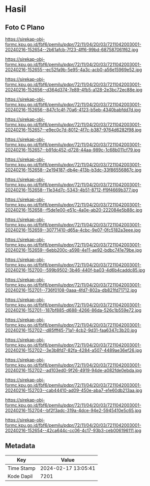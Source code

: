 # Hasil

## Foto C Plano

https://sirekap-obj-formc.kpu.go.id/fbf6/pemilu/pdpr/72/11/04/20/03/7211042003001-20240216-152654--2b61afcb-7f23-4ff6-99bd-687587061f62.jpg

https://sirekap-obj-formc.kpu.go.id/fbf6/pemilu/pdpr/72/11/04/20/03/7211042003001-20240216-152655--ec52fa9b-5e95-4a3c-acb0-a56e15969e52.jpg

https://sirekap-obj-formc.kpu.go.id/fbf6/pemilu/pdpr/72/11/04/20/03/7211042003001-20240216-152656--d364d374-7e89-4fb5-a128-2e3bc72ec88e.jpg

https://sirekap-obj-formc.kpu.go.id/fbf6/pemilu/pdpr/72/11/04/20/03/7211042003001-20240216-152656--847c1c4f-70a6-4123-b5eb-4340babfdd7d.jpg

https://sirekap-obj-formc.kpu.go.id/fbf6/pemilu/pdpr/72/11/04/20/03/7211042003001-20240216-152657--e9ec0c7d-8012-4f7c-b387-9764d6282f98.jpg

https://sirekap-obj-formc.kpu.go.id/fbf6/pemilu/pdpr/72/11/04/20/03/7211042003001-20240216-152657--b91dc452-d728-44aa-989c-1c68b011cf79.jpg

https://sirekap-obj-formc.kpu.go.id/fbf6/pemilu/pdpr/72/11/04/20/03/7211042003001-20240216-152658--2e194187-db4e-413b-b3dc-33f86556867c.jpg

https://sirekap-obj-formc.kpu.go.id/fbf6/pemilu/pdpr/72/11/04/20/03/7211042003001-20240216-152658--11e34d7c-5343-4b51-8712-ff9f4669b377.jpg

https://sirekap-obj-formc.kpu.go.id/fbf6/pemilu/pdpr/72/11/04/20/03/7211042003001-20240216-152658--f5de1e00-e51c-4a0e-ab20-222084e5b88c.jpg

https://sirekap-obj-formc.kpu.go.id/fbf6/pemilu/pdpr/72/11/04/20/03/7211042003001-20240216-152659--30771410-d65a-4cbc-9e07-0fc5182a3eee.jpg

https://sirekap-obj-formc.kpu.go.id/fbf6/pemilu/pdpr/72/11/04/20/03/7211042003001-20240216-152659--6ebb200c-a598-4e11-ae92-bdbc741e79be.jpg

https://sirekap-obj-formc.kpu.go.id/fbf6/pemilu/pdpr/72/11/04/20/03/7211042003001-20240216-152700--599b9502-3b46-440f-ba03-4d6b4caddc85.jpg

https://sirekap-obj-formc.kpu.go.id/fbf6/pemilu/pdpr/72/11/04/20/03/7211042003001-20240216-152701--736f0108-0aaa-4fd7-802a-db821fd71712.jpg

https://sirekap-obj-formc.kpu.go.id/fbf6/pemilu/pdpr/72/11/04/20/03/7211042003001-20240216-152701--187bf885-d688-4266-86da-526c1b559e72.jpg

https://sirekap-obj-formc.kpu.go.id/fbf6/pemilu/pdpr/72/11/04/20/03/7211042003001-20240216-152702--d85fff45-71a1-4cb2-9d31-faa6347c3b20.jpg

https://sirekap-obj-formc.kpu.go.id/fbf6/pemilu/pdpr/72/11/04/20/03/7211042003001-20240216-152702--3e3b8fd7-82fa-4284-a507-4489ae36ef26.jpg

https://sirekap-obj-formc.kpu.go.id/fbf6/pemilu/pdpr/72/11/04/20/03/7211042003001-20240216-152702--ad103ed0-9f26-4919-94de-a082fde0ebda.jpg

https://sirekap-obj-formc.kpu.go.id/fbf6/pemilu/pdpr/72/11/04/20/03/7211042003001-20240216-152703--cab44410-ad09-450e-aba7-e1e60db213aa.jpg

https://sirekap-obj-formc.kpu.go.id/fbf6/pemilu/pdpr/72/11/04/20/03/7211042003001-20240216-152704--bf2f3adc-319a-4dce-94e2-5945410e5c65.jpg

https://sirekap-obj-formc.kpu.go.id/fbf6/pemilu/pdpr/72/11/04/20/03/7211042003001-20240216-152654--42ca644c-cc06-4c17-93b3-ceb006196111.jpg


## Metadata

| Key        | Value               |
| ---------- | ------------------- |
| Time Stamp | 2024-02-17 13:05:41 |
| Kode Dapil | 7201                |



